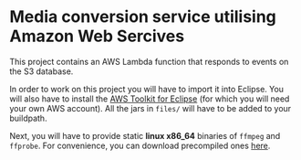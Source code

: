 # Media conversion service utilising Amazon Web Sercives

This project contains an AWS Lambda function that responds to events on the S3 database.

In order to work on this project you will have to import it into Eclipse. You will also have to install the [AWS Toolkit for Eclipse](https://docs.aws.amazon.com/AWSToolkitEclipse/latest/ug/tke_setup.html) (for which you will need your own AWS account). All the jars in `files/` will have to be added to your buildpath.

Next, you will have to provide static **linux x86_64** binaries of `ffmpeg` and `ffprobe`. For convenience, you can download precompiled ones [here](http://johnvansickle.com/ffmpeg/).
